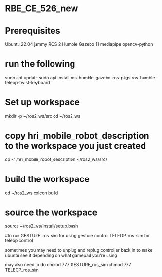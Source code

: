 # RBE_CE_526_new

# Prerequisites
Ubuntu 22.04 jammy
ROS 2 Humble
Gazebo 11
mediapipe
opencv-python

# run the following 
  sudo apt update
  sudo apt install ros-humble-gazebo-ros-pkgs ros-humble-teleop-twist-keyboard

# Set up workspace
mkdir -p ~/ros2_ws/src
cd ~/ros2_ws

# copy hri_mobile_robot_description to the workspace you just created
cp -r /hri_mobile_robot_description ~/ros2_ws/src/

# build the workspace 
cd ~/ros2_ws
colcon build

# source the workspace 
source ~/ros2_ws/install/setup.bash


#to run
GESTURE_ros_sim for using gesture control
TELEOP_ros_sim for teleop control

sometimes you may need to unplug and replug controller back in to make ubuntu see it depending on what gamepad you're using

may also need to do 
chmod 777 GESTURE_ros_sim 
chmod 777 TELEOP_ros_sim
